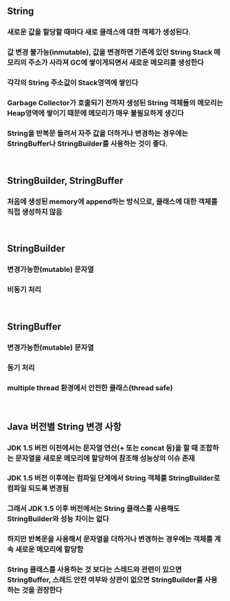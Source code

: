 ## String
### 새로운 값을 할당할 때마다 새로 클래스에 대한 객체가 생성된다.
### 값 변경 불가능(inmutable), 값을 변경하면 기존에 있던 String Stack 메모리의 주소가 사라져 GC에 쌓이게되면서 새로운 메모리를 생성한다
### 각각의 String 주소값이 Stack영역에 쌓인다 
### Garbage Collector가 호출되기 전까지 생성된 String 객체들의 메모리는 Heap영역에 쌓이기 때문에 메모리가 매우 불필요하게 생긴다
### String을 반복문 돌려서 자주 값을 더하거나 변경하는 경우에는 StringBuffer나 StringBuilder를 사용하는 것이 좋다.
<br>

## StringBuilder, StringBuffer
### 처음에 생성된 memory에 append하는 방식으로, 클래스에 대한 객체를 직접 생성하지 않음
<br>

## StringBuilder
### 변경가능한(mutable) 문자열
### 비동기 처리
<br>

## StringBuffer
### 변경가능한(mutable) 문자열
### 동기 처리
### multiple thread 환경에서 안전한 클래스(thread safe)
<br>

## Java 버전별 String 변경 사항
### JDK 1.5 버전 이전에서는 문자열 연산(+ 또는 concat 등)을 할 때 조합하는 문자열을 새로운 메모리에 할당하여 참조해 성능상의 이슈 존재
### JDK 1.5 버전 이후에는 컴파일 단계에서 String 객체를 StringBuilder로 컴파일 되도록 변경됨
### 그래서 JDK 1.5 이후 버전에서는 String 클래스를 사용해도 StringBuilder와 성능 차이는 없다
### 하지만 반복문을 사용해서 문자열을 더하거나 변경하는 경우에는 객체를 계속 새로운 메모리에 할당함
### String 클래스를 사용하는 것 보다는 스레드와 관련이 있으면 StringBuffer, 스레드 안전 여부와 상관이 없으면 StringBuilder를 사용하는 것을 권장한다
